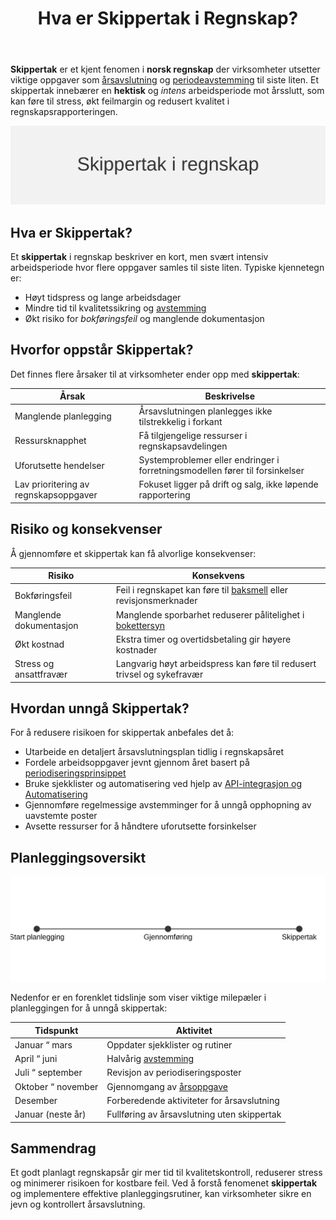﻿---
title: "Hva er Skippertak i Regnskap?"
seoTitle: "Skippertak i regnskap | Årsaker, risiko og tiltak"
description: "Skippertak er en hektisk innspurt når regnskapsoppgaver utsettes til siste liten. Lær hvorfor det skjer, risikoene, og hvordan du planlegger for å unngå det."
summary: "Forklaring av skippertak i regnskap med årsaker, konsekvenser og konkrete tiltak for å unngå stress og feil ved årsavslutning."
---

**Skippertak** er et kjent fenomen i **norsk regnskap** der virksomheter utsetter viktige oppgaver som [årsavslutning](/blogs/regnskap/hva-er-aarsavslutning "Hva er Årsavslutning? Prosess og Viktige Steg") og [periodeavstemming](/blogs/regnskap/hva-er-periodisering "Hva er Periodisering? Prinsipper og Praktiske Eksempler") til siste liten. Et skippertak innebærer en **hektisk** og *intens* arbeidsperiode mot årsslutt, som kan føre til stress, økt feilmargin og redusert kvalitet i regnskapsrapporteringen.

![Skippertak i regnskap: Intens arbeidsperiode mot årsslutt](skippertak-image.svg)

## Hva er Skippertak?

Et **skippertak** i regnskap beskriver en kort, men svært intensiv arbeidsperiode hvor flere oppgaver samles til siste liten. Typiske kjennetegn er:

* Høyt tidspress og lange arbeidsdager
* Mindre tid til kvalitetssikring og [avstemming](/blogs/regnskap/hva-er-avstemming "Hva er Avstemming i Regnskap? Viktige Metoder og Eksempler")
* Økt risiko for *bokføringsfeil* og manglende dokumentasjon

## Hvorfor oppstår Skippertak?

Det finnes flere årsaker til at virksomheter ender opp med **skippertak**:

| **Årsak**                         | **Beskrivelse**                                                                          |
|-----------------------------------|------------------------------------------------------------------------------------------|
| Manglende planlegging             | Årsavslutningen planlegges ikke tilstrekkelig i forkant                                    |
| Ressursknapphet                   | Få tilgjengelige ressurser i regnskapsavdelingen                                          |
| Uforutsette hendelser             | Systemproblemer eller endringer i forretningsmodellen fører til forsinkelser              |
| Lav prioritering av regnskapsoppgaver | Fokuset ligger på drift og salg, ikke løpende rapportering                         |

## Risiko og konsekvenser

Å gjennomføre et skippertak kan få alvorlige konsekvenser:

| **Risiko**              | **Konsekvens**                                                                    |
|-------------------------|-----------------------------------------------------------------------------------|
| Bokføringsfeil          | Feil i regnskapet kan føre til [baksmell](/blogs/regnskap/baksmell "Baksmell i Regnskap og Skatt: Årsaker, Eksempler og Behandling") eller revisjonsmerknader |
| Manglende dokumentasjon | Manglende sporbarhet reduserer pålitelighet i [bokettersyn](/blogs/regnskap/bokettersyn "Bokettersyn: Guide til Forebygging og Forberedelse") |
| Økt kostnad             | Ekstra timer og overtidsbetaling gir høyere kostnader                              |
| Stress og ansattfravær  | Langvarig høyt arbeidspress kan føre til redusert trivsel og sykefravær            |

## Hvordan unngå Skippertak?

For å redusere risikoen for skippertak anbefales det å:

* Utarbeide en detaljert årsavslutningsplan tidlig i regnskapsåret
* Fordele arbeidsoppgaver jevnt gjennom året basert på [periodiseringsprinsippet](/blogs/regnskap/hva-er-periodisering "Hva er Periodisering? Prinsipper og Praktiske Eksempler")
* Bruke sjekklister og automatisering ved hjelp av [API-integrasjon og Automatisering](/blogs/regnskap/api-integrasjon-automatisering-regnskap "API-integrasjon & Automatisering i Regnskap")
* Gjennomføre regelmessige avstemminger for å unngå opphopning av uavstemte poster
* Avsette ressurser for å håndtere uforutsette forsinkelser

## Planleggingsoversikt

![Tidslinje for Skippertak og planlegging](skippertak-tidslinje.svg)

Nedenfor er en forenklet tidslinje som viser viktige milepæler i planleggingen for å unngå skippertak:

| **Tidspunkt**         | **Aktivitet**                        |
|-----------------------|--------------------------------------|
| Januar “ mars         | Oppdater sjekklister og rutiner      |
| April “ juni          | Halvårig [avstemming](/blogs/regnskap/hva-er-avstemming "Hva er Avstemming? Viktige Metoder og Eksempler")       |
| Juli “ september      | Revisjon av periodiseringsposter     |
| Oktober “ november    | Gjennomgang av [årsoppgave](/blogs/regnskap/hva-er-aarsoppgave "Hva er Årsoppgave? Guide til Skjemaer og Frister") |
| Desember              | Forberedende aktiviteter for årsavslutning |
| Januar (neste år)     | Fullføring av årsavslutning uten skippertak  |

## Sammendrag

Et godt planlagt regnskapsår gir mer tid til kvalitetskontroll, reduserer stress og minimerer risikoen for kostbare feil. Ved å forstå fenomenet **skippertak** og implementere effektive planleggingsrutiner, kan virksomheter sikre en jevn og kontrollert årsavslutning.









